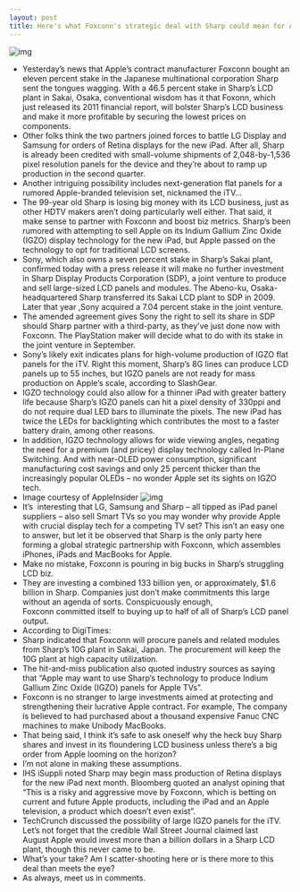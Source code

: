 ```yaml
---
layout: post
title: Here's what Foxconn's strategic deal with Sharp could mean for Apple, iPad and iTV
---
```

![img](http://media.idownloadblog.com/wp-content/uploads/2012/01/itv.jpg)
* Yesterday’s news that Apple’s contract manufacturer Foxconn bought an eleven percent stake in the Japanese multinational corporation Sharp sent the tongues wagging. With a 46.5 percent stake in Sharp’s LCD plant in Sakai, Osaka, conventional wisdom has it that Foxonn, which just released its 2011 financial report, will bolster Sharp’s LCD business and make it more profitable by securing the lowest prices on components.
* Other folks think the two partners joined forces to battle LG Display and Samsung for orders of Retina displays for the new iPad. After all, Sharp is already been credited with small-volume shipments of 2,048-by-1,536 pixel resolution panels for the device and they’re about to ramp up production in the second quarter.
* Another intriguing possibility includes next-generation flat panels for a rumored Apple-branded television set, nicknamed the iTV…
* The 99-year old Sharp is losing big money with its LCD business, just as other HDTV makers aren’t doing particularly well either. That said, it make sense to partner with Foxconn and boost biz metrics. Sharp’s been rumored with attempting to sell Apple on its Indium Gallium Zinc Oxide (IGZO) display technology for the new iPad, but Apple passed on the technology to opt for traditional LCD screens.
* Sony, which also owns a seven percent stake in Sharp’s Sakai plant, confirmed today with a press release it will make no further investment in Sharp Display Products Corporation (SDP), a joint venture to produce and sell large-sized LCD panels and modules. The Abeno-ku, Osaka-headquartered Sharp transferred its Sakai LCD plant to SDP in 2009. Later that year ,Sony acquired a 7.04 percent stake in the joint venture.
* The amended agreement gives Sony the right to sell its share in SDP should Sharp partner with a third-party, as they’ve just done now with Foxconn. The PlayStation maker will decide what to do with its stake in the joint venture in September.
* Sony’s likely exit indicates plans for high-volume production of IGZO flat panels for the iTV. Right this moment, Sharp’s 8G lines can produce LCD panels up to 55 inches, but IGZO panels are not ready for mass production on Apple’s scale, according to SlashGear.
* IGZO technology could also allow for a thinner iPad with greater battery life because Sharp’s IGZO panels can hit a pixel density of 330ppi and do not require dual LED bars to illuminate the pixels. The new iPad has twice the LEDs for backlighting which contributes the most to a faster battery drain, among other reasons.
* In addition, IGZO technology allows for wide viewing angles, negating the need for a premium (and pricey) display technology called In-Plane Switching. And with near-OLED power consumption, significant manufacturing cost savings and only 25 percent thicker than the increasingly popular OLEDs – no wonder Apple set its sights on IGZO tech.
* Image courtesy of AppleInsider
![img](http://media.idownloadblog.com/wp-content/uploads/2012/03/Sharp-IGZO-chart.jpg)
* It’s  interesting that LG, Samsung and Sharp – all tipped as iPad panel suppliers – also sell Smart TVs so you may wonder why provide Apple with crucial display tech for a competing TV set? This isn’t an easy one to answer, but let it be observed that Sharp is the only party here forming a global strategic partnership with Foxconn, which assembles iPhones, iPads and MacBooks for Apple.
* Make no mistake, Foxconn is pouring in big bucks in Sharp’s struggling LCD biz.
* They are investing a combined 133 billion yen, or approximately, $1.6 billion in Sharp. Companies just don’t make commitments this large without an agenda of sorts. Conspicuously enough, Foxconn committed itself to buying up to half of all of Sharp’s LCD panel output.
* According to DigiTimes:
* Sharp indicated that Foxconn will procure panels and related modules from Sharp’s 10G plant in Sakai, Japan. The procurement will keep the 10G plant at high capacity utilization.
* The hit-and-miss publication also quoted industry sources as saying that “Apple may want to use Sharp’s technology to produce Indium Gallium Zinc Oxide (IGZO) panels for Apple TVs”.
* Foxconn is no stranger to large investments aimed at protecting and strengthening their lucrative Apple contract. For example, The company is believed to had purchased about a thousand expensive Fanuc CNC machines to make Unibody MacBooks.
* That being said, I think it’s safe to ask oneself why the heck buy Sharp shares and invest in its floundering LCD business unless there’s a big order from Apple looming on the horizon?
* I’m not alone in making these assumptions.
* IHS iSuppli noted Sharp may begin mass production of Retina displays for the new iPad next month. Bloomberg quoted an analyst opining that “This is a risky and aggressive move by Foxconn, which is betting on current and future Apple products, including the iPad and an Apple television, a product which doesn’t even exist”.
* TechCrunch discussed the possibility of large IGZO panels for the iTV. Let’s not forget that the credible Wall Street Journal claimed last August Apple would invest more than a billion dollars in a Sharp LCD plant, though this never came to be.
* What’s your take? Am I scatter-shooting here or is there more to this deal than meets the eye?
* As always, meet us in comments.

